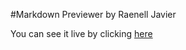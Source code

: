 #Markdown Previewer by Raenell Javier

You can see it live by clicking [here](https://raenell.github.io/Markdown-Previwer-by-Raenell-Javier/)

